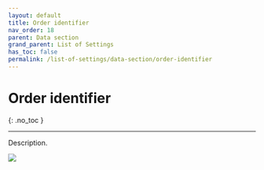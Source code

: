 ```yaml
---
layout: default
title: Order identifier
nav_order: 18
parent: Data section
grand_parent: List of Settings
has_toc: false
permalink: /list-of-settings/data-section/order-identifier
---
```


# Order identifier
{: .no_toc }

---

Description.

![](/orderlord-help-kds/assets/images/kds/section_kitchen_history_1.png)